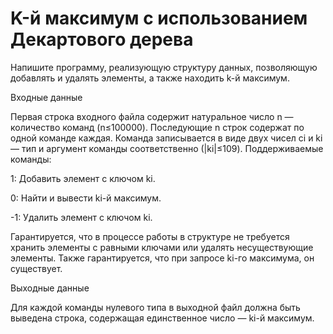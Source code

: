 # K-й максимум с использованием Декартового дерева
Напишите программу, реализующую структуру данных, позволяющую добавлять и удалять элементы, а также находить k-й максимум.

Входные данные

Первая строка входного файла содержит натуральное число n — количество команд (n≤100000). Последующие n строк содержат по одной команде каждая. Команда записывается в виде двух чисел ci и ki — тип и аргумент команды соответственно (|ki|≤109). Поддерживаемые команды:

 1: Добавить элемент с ключом ki.
 
 0: Найти и вывести ki-й максимум.
 
-1: Удалить элемент с ключом ki.

Гарантируется, что в процессе работы в структуре не требуется хранить элементы с равными ключами или удалять несуществующие элементы. Также гарантируется, что при запросе ki-го максимума, он существует.

Выходные данные

Для каждой команды нулевого типа в выходной файл должна быть выведена строка, содержащая единственное число — ki-й максимум.

